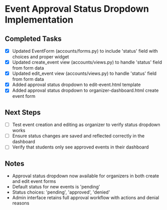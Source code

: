 # Event Approval Status Dropdown Implementation

## Completed Tasks
- [x] Updated EventForm (accounts/forms.py) to include 'status' field with choices and proper widget
- [x] Updated create_event view (accounts/views.py) to handle 'status' field from form data
- [x] Updated edit_event view (accounts/views.py) to handle 'status' field from form data
- [x] Added approval status dropdown to edit-event.html template
- [x] Added approval status dropdown to organizer-dashboard.html create event form

## Next Steps
- [ ] Test event creation and editing as organizer to verify status dropdown works
- [ ] Ensure status changes are saved and reflected correctly in the dashboard
- [ ] Verify that students only see approved events in their dashboard

## Notes
- Approval status dropdown now available for organizers in both create and edit event forms
- Default status for new events is 'pending'
- Status choices: 'pending', 'approved', 'denied'
- Admin interface retains full approval workflow with actions and denial reasons
